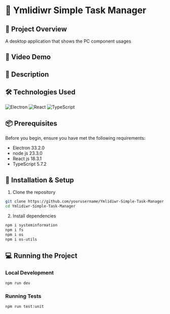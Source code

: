 # 🚀 Ymlidiwr Simple Task Manager

## 📝 Project Overview

A desktop application that shows the PC component usages

## :movie_camera: Video Demo


## :page_facing_up: Description




## 🛠 Technologies Used
![Electron](https://img.shields.io/badge/Electron-33.2.0-blue.svg)
![React](https://img.shields.io/badge/React-18.3.1-blue.svg)
![TypeScript](https://img.shields.io/badge/TypeScript-5.7.2-blue.svg)

## 📦 Prerequisites

Before you begin, ensure you have met the following requirements:
- Electron 33.2.0
- node js 23.3.0
- React js 18.3.1
- TypeScript 5.7.2

## 🔧 Installation & Setup

1. Clone the repository
```bash
git clone https://github.com/yourusername/Ymlidiwr-Simple-Task-Manager.git
cd Ymlidiwr-Simple-Task-Manager
```

2. Install dependencies
```bash
npm i systeminformation
npm i fs
npm i os
npm i os-utils
```

## 💻 Running the Project

### Local Development
```bash
npm run dev
```

### Running Tests
```bash
npm run test:unit
```
